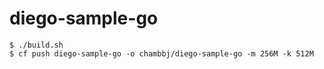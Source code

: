 # diego-sample-go

```console
$ ./build.sh
$ cf push diego-sample-go -o chambbj/diego-sample-go -m 256M -k 512M
```
